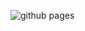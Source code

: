 ![github pages ](https://github.com/xiaoheiAh/xiaoheiAh.github.io/workflows/github%20pages/badge.svg)

